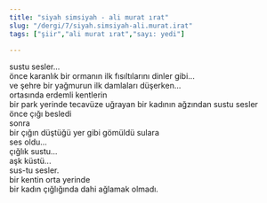 ```yaml
---
title: "siyah simsiyah - ali murat ırat"
slug: "/dergi/7/siyah.simsiyah-ali.murat.irat"
tags: ["şiir","ali murat ırat","sayı: yedi"]

---
```

sustu sesler...    
önce karanlık bir ormanın ilk fısıltılarını dinler gibi...  
ve şehre bir yağmurun ilk damlaları düşerken...  
ortasında erdemli kentlerin  
bir park yerinde tecavüze uğrayan bir kadının ağzından sustu sesler  
önce çığı besledi  
sonra  
bir çığın düştüğü yer gibi gömüldü sulara  
ses oldu...  
çığlık sustu...  
aşk küstü...  
sus-tu sesler.  
bir kentin orta yerinde  
bir kadın çığlığında dahi ağlamak olmadı.
